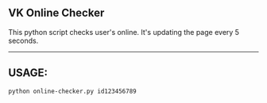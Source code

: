 ## VK Online Checker

This python script checks user's online.
It's updating the page every 5 seconds.
____
## USAGE:
```
python online-checker.py id123456789
```
